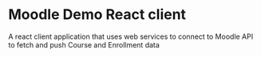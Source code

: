 # Moodle Demo React client
A react client application that uses web services to connect to Moodle API to fetch and push Course and Enrollment data

